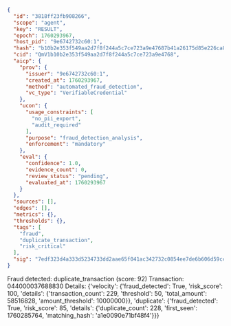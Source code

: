 ```json
{
  "id": "3818ff23fb908266",
  "scope": "agent",
  "key": "RESULT",
  "epoch": 1760293967,
  "host_pid": "9e6742732c60:1",
  "hash": "b10b2e353f549aa2d7f8f244a5c7ce723a9e47687b41a26175d85e226ca84618",
  "cid": "QmV1b10b2e353f549aa2d7f8f244a5c7ce723a9e4768",
  "aicp": {
    "prov": {
      "issuer": "9e6742732c60:1",
      "created_at": 1760293967,
      "method": "automated_fraud_detection",
      "vc_type": "VerifiableCredential"
    },
    "ucon": {
      "usage_constraints": [
        "no_pii_export",
        "audit_required"
      ],
      "purpose": "fraud_detection_analysis",
      "enforcement": "mandatory"
    },
    "eval": {
      "confidence": 1.0,
      "evidence_count": 0,
      "review_status": "pending",
      "evaluated_at": 1760293967
    }
  },
  "sources": [],
  "edges": [],
  "metrics": {},
  "thresholds": {},
  "tags": [
    "fraud",
    "duplicate_transaction",
    "risk_critical"
  ],
  "sig": "7edf323d4a333d5234733dd2aae65f041ac342732c0854ee7de6b606d59cc94d"
}
```

Fraud detected: duplicate_transaction (score: 92)
Transaction: 044000037688830
Details: {'velocity': {'fraud_detected': True, 'risk_score': 100, 'details': {'transaction_count': 229, 'threshold': 50, 'total_amount': 58516828, 'amount_threshold': 10000000}}, 'duplicate': {'fraud_detected': True, 'risk_score': 85, 'details': {'duplicate_count': 228, 'first_seen': 1760285764, 'matching_hash': 'a1e0090e71bf48f4'}}}